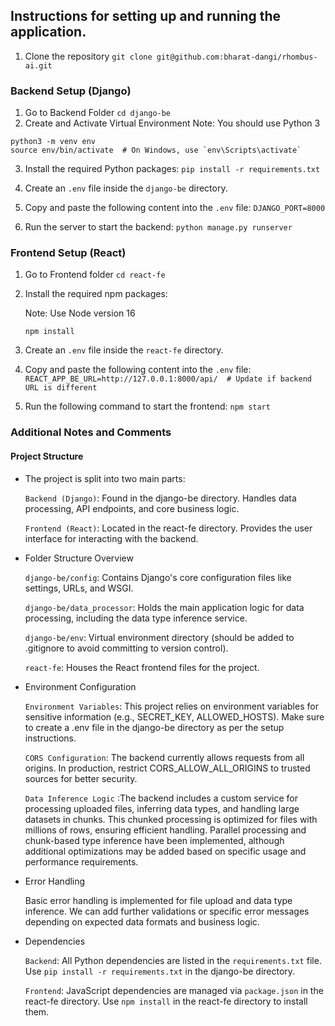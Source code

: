 ## Instructions for setting up and running the application.

1. Clone the repository `git clone git@github.com:bharat-dangi/rhombus-ai.git`

### Backend Setup (Django)
1. Go to Backend Folder `cd django-be`
2. Create and Activate Virtual Environment
Note: You should use Python 3
```
python3 -m venv env
source env/bin/activate  # On Windows, use `env\Scripts\activate`
```

3. Install the required Python packages:
`pip install -r requirements.txt`
4. Create an `.env` file inside the `django-be` directory.
5. Copy and paste the following content into the `.env` file:
`DJANGO_PORT=8000`

6. Run the server to start the backend:
`python manage.py runserver`


### Frontend Setup (React)
1. Go to Frontend folder `cd react-fe`
2. Install the required npm packages:

    Note: Use Node version 16

    `npm install`
    
3. Create an `.env` file inside the `react-fe` directory.
4. Copy and paste the following content into the `.env` file:
`REACT_APP_BE_URL=http://127.0.0.1:8000/api/  # Update if backend URL is different`
5. Run the following command to start the frontend:
`npm start`


### Additional Notes and Comments
#### Project Structure
- The project is split into two main parts:

    `Backend (Django)`: Found in the django-be directory. Handles data processing, API endpoints, and core business logic.

    `Frontend (React)`: Located in the react-fe directory. Provides the user interface for interacting with the backend.

- Folder Structure Overview

    `django-be/config`: Contains Django's core configuration files like settings, URLs, and WSGI.

    `django-be/data_processor`: Holds the main application logic for data processing, including the data type inference service.

    `django-be/env`: Virtual environment directory (should be added to .gitignore to avoid committing to version control).

    `react-fe`: Houses the React frontend files for the project.

- Environment Configuration

    `Environment Variables`: This project relies on environment variables for sensitive information (e.g., SECRET_KEY, ALLOWED_HOSTS). Make sure to create a .env file in the django-be directory as per the setup instructions.

    `CORS Configuration`: The backend currently allows requests from all origins. In production, restrict CORS_ALLOW_ALL_ORIGINS to trusted sources for better security.

    `Data Inference Logic` :The backend includes a custom service for processing uploaded files, inferring data types, and handling large datasets in chunks. This chunked processing is optimized for files with millions of rows, ensuring efficient handling.
    Parallel processing and chunk-based type inference have been implemented, although additional optimizations may be added based on specific usage and performance requirements.
- Error Handling

    Basic error handling is implemented for file upload and data type inference. We can add further validations or specific error messages depending on expected data formats and business logic.

- Dependencies

    `Backend`: All Python dependencies are listed in the `requirements.txt` file. Use `pip install -r requirements.txt` in the django-be directory.

    `Frontend`: JavaScript dependencies are managed via `package.json` in the react-fe directory. Use `npm install` in the react-fe directory to install them.
